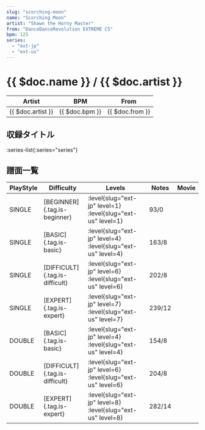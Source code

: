 ```yaml
---
slug: "scorching-moon"
name: "Scorching Moon"
artist: "Shawn the Horny Master"
from: "DanceDanceRevolution EXTREME CS"
bpm: 125
series:
  - "ext-jp"
  - "ext-us"
---
```


# {{ $doc.name }} / {{ $doc.artist }}

|Artist|BPM|From|
|------|---|----|
|{{ $doc.artist }}|{{ $doc.bpm }}|{{ $doc.from }}|

## 収録タイトル

:series-list{:series="series"}

## 譜面一覧

|PlayStyle|Difficulty|Levels|Notes|Movie|
|---------|----------|------|-----|-----|
|SINGLE|[BEGINNER]{.tag.is-beginner}|:level{slug="ext-jp" level=1} :level{slug="ext-us" level=1}|93/0||
|SINGLE|[BASIC]{.tag.is-basic}|:level{slug="ext-jp" level=4} :level{slug="ext-us" level=4}|163/8||
|SINGLE|[DIFFICULT]{.tag.is-difficult}|:level{slug="ext-jp" level=6} :level{slug="ext-us" level=6}|202/8||
|SINGLE|[EXPERT]{.tag.is-expert}|:level{slug="ext-jp" level=7} :level{slug="ext-us" level=7}|239/12||
|DOUBLE|[BASIC]{.tag.is-basic}|:level{slug="ext-jp" level=4} :level{slug="ext-us" level=4}|154/8||
|DOUBLE|[DIFFICULT]{.tag.is-difficult}|:level{slug="ext-jp" level=6} :level{slug="ext-us" level=6}|204/8||
|DOUBLE|[EXPERT]{.tag.is-expert}|:level{slug="ext-jp" level=8} :level{slug="ext-us" level=8}|282/14||
